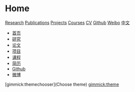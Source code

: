 # Home

[Research]() 
[Publications]()
[Projects]()
[Courses]()
[CV]()
[Github](https:/github.com/xxli) 
[Weibo](https://weibo.com/lixxin2)
[中文]()

  * [首页](index-cn.md)
  * [研究]()
  * [论文]()
  * [项目]()
  * [课程](courses-cn.md)
  * [简历]()
  * [Github](https:/github.com/xxli) 
  * [微博](https://weibo.com/lixxin2)

[gimmick:themechooser](Choose theme)
[gimmick:theme](yeti)




